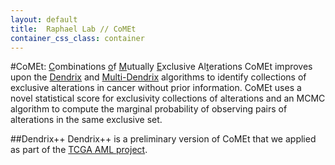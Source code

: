 ```yaml
---
layout: default
title:  Raphael Lab // CoMEt
container_css_class: container
---
```


#CoMEt: <u>C</u>ombinations <u>o</u>f <u>M</u>utually <u>E</u>xclusive Al<u>t</u>erations
CoMEt improves upon the [Dendrix](/projects/dendrix) and [Multi-Dendrix](/projects/multi-dendrix)
algorithms to identify collections of exclusive alterations in cancer without prior information. CoMEt
uses a novel statistical score for exclusivity collections of alterations and an MCMC algorithm to
compute the marginal probability of observing pairs of alterations in the same exclusive set.


##Dendrix++
Dendrix++ is a preliminary version of CoMEt that we applied as part of the
[TCGA AML project](http://www.nejm.org/doi/full/10.1056/NEJMoa1301689#t=articleTop).
